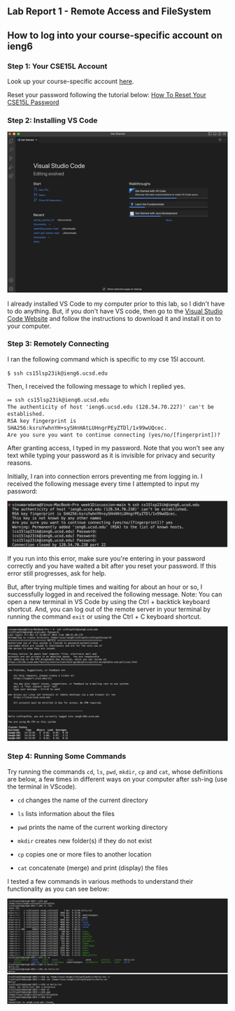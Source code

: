 ## **Lab Report 1 - Remote Access and FileSystem**

## **How to log into your course-specific account on ieng6**

### Step 1: Your CSE15L Account

Look up your course-specific account [here](https://sdacs.ucsd.edu/~icc/index.php).

Reset your password following the tutorial below: [How To Reset Your CSE15L Password](https://drive.google.com/file/d/17IDZn8Qq7Q0RkYMxdiIR0o6HJ3B5YqSW/view)

### Step 2: Installing  VS Code 

![Image](vs_setup.png)

I already installed VS Code to my computer prior to this lab, so I didn't have to do anything. But, if
you don't have VS code, then go to the [Visual Studio Code Website](https://code.visualstudio.com) and follow the instructions to download it 
and install it on to your computer. 


### Step 3: Remotely Connecting

I ran the following command which is specific to my cse 15l account.

`$ ssh cs15lsp23ik@ieng6.ucsd.edu`

Then, I received the following message to which I replied yes.
```
⤇ ssh cs15lsp23ik@ieng6.ucsd.edu
The authenticity of host 'ieng6.ucsd.edu (128.54.70.227)' can't be established.
RSA key fingerprint is SHA256:ksruYwhnYH+sySHnHAtLUHngrPEyZTDl/1x99wUQcec.
Are you sure you want to continue connecting (yes/no/[fingerprint])? 
```
After granting access, I typed in my password. Note that you won't see any text while typing your password 
as it is invisible for privacy and security reasons.

Initially, I ran into connection errors preventing me from logging in. I received the following message every time
I attempted to input my password:

![Image](log-error.png)

If you run into this error, make sure you're entering in your password correctly and you have waited a bit after you reset your password.
If this error still progresses, ask for help.

But, after trying multiple times and waiting for about an hour or so, I successfully logged in and received the following message. Note: You can open a 
new terminal in VS Code by using the Ctrl + backtick keyboard shortcut. And, you can log out of the remote server in your terminal by running the command `exit`
or using the Ctrl + C keyboard shortcut.

![Image](log.png)


### Step 4: Running Some Commands

Try running the commands `cd`, `ls`, `pwd`, `mkdir`, `cp` and `cat`, whose definitions are below, a few times in different ways on your computer after ssh-ing 
(use the terminal in VScode).

* `cd` changes the name of the current directory

* `ls` lists information about the files

* `pwd` prints the name of the current working directory

* `mkdir` creates new folder(s) if they do not exist

* `cp` copies one or more files to another location

* `cat` concatenate (merge) and print (display) the files 

I tested a few commands in various methods to understand their functionality as you
can see below:

![Image](commands.png)
![Image](commands2.png)
